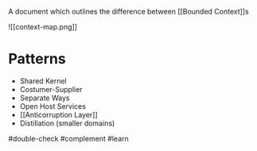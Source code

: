 A document which outlines the difference between [[Bounded Context]]s

![[context-map.png]]

# Patterns

- Shared Kernel
- Costumer-Supplier
- Separate Ways
- Open Host Services
- [[Anticorruption Layer]]
- Distillation (smaller domains)

#double-check #complement #learn